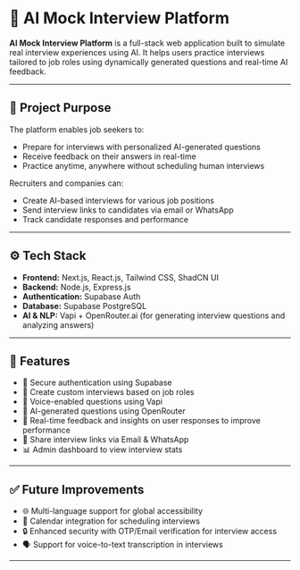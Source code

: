 <h1>🚀 AI Mock Interview Platform</h1>

<p>
  <strong>AI Mock Interview Platform</strong> is a full-stack web application built to simulate real interview experiences using AI. It helps users practice interviews tailored to job roles using dynamically generated questions and real-time AI feedback.
</p>

<hr />

<h2>📌 Project Purpose</h2>
<p>
  The platform enables job seekers to:
</p>
<ul>
  <li>Prepare for interviews with personalized AI-generated questions</li>
  <li>Receive feedback on their answers in real-time</li>
  <li>Practice anytime, anywhere without scheduling human interviews</li>
</ul>

<p>
  Recruiters and companies can:
</p>
<ul>
  <li>Create AI-based interviews for various job positions</li>
  <li>Send interview links to candidates via email or WhatsApp</li>
  <li>Track candidate responses and performance</li>
</ul>

<hr />

<h2>⚙️ Tech Stack</h2>
<ul>
  <li><strong>Frontend:</strong> Next.js, React.js, Tailwind CSS, ShadCN UI</li>
  <li><strong>Backend:</strong> Node.js, Express.js</li>
  <li><strong>Authentication:</strong> Supabase Auth</li>
  <li><strong>Database:</strong> Supabase PostgreSQL</li>
  <li><strong>AI & NLP:</strong> Vapi + OpenRouter.ai (for generating interview questions and analyzing answers)</li>
</ul>

<hr />

<h2>🧩 Features</h2>
<ul>
  <li>🔐 Secure authentication using Supabase</li>
  <li>📝 Create custom interviews based on job roles</li>
  <li>🎤 Voice-enabled questions using Vapi</li>
  <li>🤖 AI-generated questions using OpenRouter</li>
  <li>🧠 Real-time feedback and insights on user responses to improve performance</li>
  <li>📨 Share interview links via Email & WhatsApp</li>
  <li>📊 Admin dashboard to view interview stats</li>
</ul>

<hr />

<h2>✅ Future Improvements</h2>
<ul>
  <li>🌐 Multi-language support for global accessibility</li>
  <li>📅 Calendar integration for scheduling interviews</li>
  <li>🔒 Enhanced security with OTP/Email verification for interview access</li>
  <li>🗣️ Support for voice-to-text transcription in interviews</li>
</ul>

<hr />